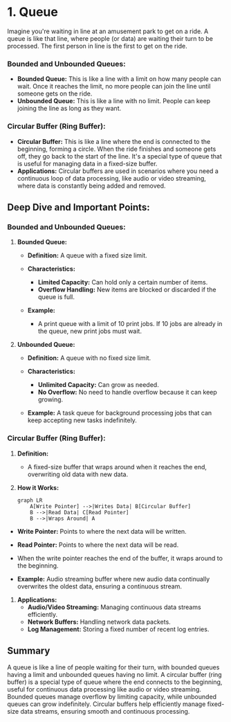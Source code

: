 # 1. Queue

Imagine you're waiting in line at an amusement park to get on a ride. A queue is like that line, where people (or data) are waiting their turn to be processed. The first person in line is the first to get on the ride.

### Bounded and Unbounded Queues:

- **Bounded Queue:** This is like a line with a limit on how many people can wait. Once it reaches the limit, no more people can join the line until someone gets on the ride.
- **Unbounded Queue:** This is like a line with no limit. People can keep joining the line as long as they want.

### Circular Buffer (Ring Buffer):

- **Circular Buffer:** This is like a line where the end is connected to the beginning, forming a circle. When the ride finishes and someone gets off, they go back to the start of the line. It's a special type of queue that is useful for managing data in a fixed-size buffer.
- **Applications:** Circular buffers are used in scenarios where you need a continuous loop of data processing, like audio or video streaming, where data is constantly being added and removed.

## Deep Dive and Important Points:

### Bounded and Unbounded Queues:

1. **Bounded Queue:**

   - **Definition:** A queue with a fixed size limit.
   - **Characteristics:**

     - **Limited Capacity:** Can hold only a certain number of items.
     - **Overflow Handling:** New items are blocked or discarded if the queue is full.

   - **Example:**
     - A print queue with a limit of 10 print jobs. If 10 jobs are already in the queue, new print jobs must wait.

2. **Unbounded Queue:**

   - **Definition:** A queue with no fixed size limit.
   - **Characteristics:**

     - **Unlimited Capacity:** Can grow as needed.
     - **No Overflow:** No need to handle overflow because it can keep growing.

   - **Example:** A task queue for background processing jobs that can keep accepting new tasks indefinitely.

### Circular Buffer (Ring Buffer):

1. **Definition:**

   - A fixed-size buffer that wraps around when it reaches the end, overwriting old data with new data.

2. **How it Works:**

   ```mermaid
   graph LR
       A[Write Pointer] -->|Writes Data| B[Circular Buffer]
       B -->|Read Data| C[Read Pointer]
       B -->|Wraps Around| A
   ```

- **Write Pointer:** Points to where the next data will be written.
- **Read Pointer:** Points to where the next data will be read.
- When the write pointer reaches the end of the buffer, it wraps around to the beginning.

- **Example:** Audio streaming buffer where new audio data continually overwrites the oldest data, ensuring a continuous stream.

1. **Applications:**
   - **Audio/Video Streaming:** Managing continuous data streams efficiently.
   - **Network Buffers:** Handling network data packets.
   - **Log Management:** Storing a fixed number of recent log entries.

## Summary

A queue is like a line of people waiting for their turn, with bounded queues having a limit and unbounded queues having no limit. A circular buffer (ring buffer) is a special type of queue where the end connects to the beginning, useful for continuous data processing like audio or video streaming. Bounded queues manage overflow by limiting capacity, while unbounded queues can grow indefinitely. Circular buffers help efficiently manage fixed-size data streams, ensuring smooth and continuous processing.
